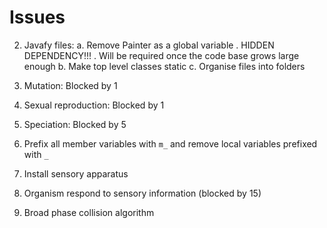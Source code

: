 # Issues

2. Javafy files: 
    a. Remove Painter as a global variable 
        . HIDDEN DEPENDENCY!!!
        . Will be required once the code base grows large enough
    b. Make top level classes static
    c. Organise files into folders

5. Mutation: Blocked by 1

6. Sexual reproduction: Blocked by 1

8. Speciation: Blocked by 5

11. Prefix all member variables with `m_` and remove local variables prefixed with `_`

15. Install sensory apparatus

16. Organism respond to sensory information (blocked by 15)

17. Broad phase collision algorithm

